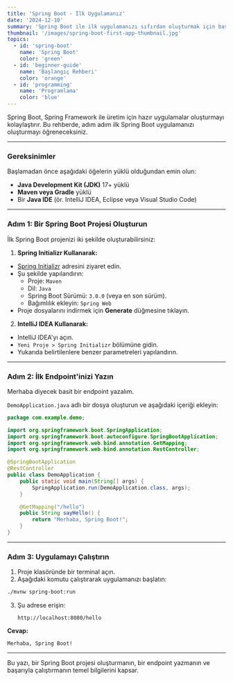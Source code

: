 ```yaml
---
title: 'Spring Boot - İlk Uygulamanız'
date: '2024-12-10'
summary: 'Spring Boot ile ilk uygulamanızı sıfırdan oluşturmak için başlangıç seviyesinde bir rehber. Temel bilgileri öğrenin ve Spring Boot ile yolculuğunuza başlayın.'
thumbnail: '/images/spring-boot-first-app-thumbnail.jpg'
topics:
  - id: 'spring-boot'
    name: 'Spring Boot'
    color: 'green'
  - id: 'beginner-guide'
    name: 'Başlangıç Rehberi'
    color: 'orange'
  - id: 'programming'
    name: 'Programlama'
    color: 'blue'
---
```


Spring Boot, Spring Framework ile üretim için hazır uygulamalar oluşturmayı kolaylaştırır. Bu rehberde, adım adım ilk Spring Boot uygulamanızı oluşturmayı öğreneceksiniz.

---

### **Gereksinimler**

Başlamadan önce aşağıdaki öğelerin yüklü olduğundan emin olun:

- **Java Development Kit (JDK)** 17+ yüklü
- **Maven veya Gradle** yüklü
- Bir **Java IDE** (ör. IntelliJ IDEA, Eclipse veya Visual Studio Code)

---

### **Adım 1: Bir Spring Boot Projesi Oluşturun**

İlk Spring Boot projenizi iki şekilde oluşturabilirsiniz:

1. **Spring Initializr Kullanarak:**

- [Spring Initializr](https://start.spring.io/) adresini ziyaret edin.
- Şu şekilde yapılandırın:
  - Proje: `Maven`
  - Dil: `Java`
  - Spring Boot Sürümü: `3.0.0` (veya en son sürüm).
  - Bağımlılık ekleyin: `Spring Web`
- Proje dosyalarını indirmek için **Generate** düğmesine tıklayın.

2. **IntelliJ IDEA Kullanarak:**

- IntelliJ IDEA'yı açın.
- `Yeni Proje > Spring Initializr` bölümüne gidin.
- Yukarıda belirtilenlere benzer parametreleri yapılandırın.

---

### **Adım 2: İlk Endpoint'inizi Yazın**

Merhaba diyecek basit bir endpoint yazalım.

`DemoApplication.java` adlı bir dosya oluşturun ve aşağıdaki içeriği ekleyin:

```java
package com.example.demo;

import org.springframework.boot.SpringApplication;
import org.springframework.boot.autoconfigure.SpringBootApplication;
import org.springframework.web.bind.annotation.GetMapping;
import org.springframework.web.bind.annotation.RestController;

@SpringBootApplication
@RestController
public class DemoApplication {
    public static void main(String[] args) {
        SpringApplication.run(DemoApplication.class, args);
    }

    @GetMapping("/hello")
    public String sayHello() {
        return "Merhaba, Spring Boot!";
    }
}
```

---

### **Adım 3: Uygulamayı Çalıştırın**

1. Proje klasöründe bir terminal açın.
2. Aşağıdaki komutu çalıştırarak uygulamanızı başlatın:

```bash
./mvnw spring-boot:run
```

3. Şu adrese erişin:
   ```
   http://localhost:8080/hello
   ```

**Cevap:**

```
Merhaba, Spring Boot!
```

---

Bu yazı, bir Spring Boot projesi oluşturmanın, bir endpoint yazmanın ve başarıyla çalıştırmanın temel bilgilerini kapsar.
